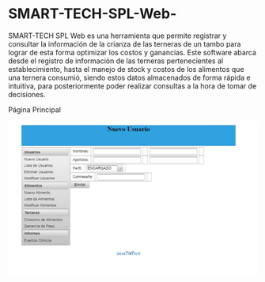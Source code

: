 # SMART-TECH-SPL-Web-
SMART-TECH SPL Web es una herramienta que permite registrar y consultar la información de la crianza de las terneras de un tambo para lograr de esta forma optimizar los costos y ganancias. Este software abarca desde el registro de información de las terneras pertenecientes al establecimiento, hasta el manejo de stock y costos de los alimentos que una ternera consumió, siendo estos datos almacenados de forma rápida e intuitiva, para posteriormente poder realizar consultas a la hora de tomar de decisiones.

Página Principal

![Image Text](https://github.com/m4rc3l04mar0/SMART-TECH-SPL-Web-/blob/main/Img/NUEVO%20USUARIO.jpg)
